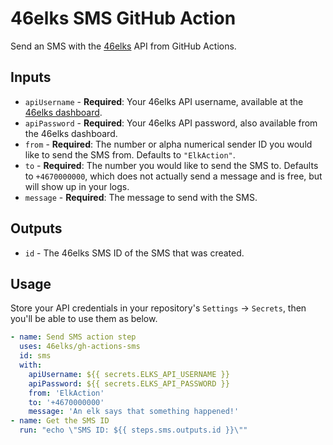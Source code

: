 # 46elks SMS GitHub Action

Send an SMS with the [46elks](https://46elks.com/) API from GitHub
Actions.


## Inputs

* `apiUsername` - **Required**: Your 46elks API username, available at
  the [46elks dashboard](https://46elks.com/account).
* `apiPassword` - **Required**: Your 46elks API password, also available
  from the 46elks dashboard.
* `from` - **Required**: The number or alpha numerical sender ID you
  would like to send the SMS from. Defaults to `"ElkAction"`.
* `to` - **Required**: The number you would like to send the SMS to.
  Defaults to `+4670000000`, which does not actually send a message and
  is free, but will show up in your logs.
* `message` - **Required**: The message to send with the SMS.

## Outputs

* `id` - The 46elks SMS ID of the SMS that was created.


## Usage

Store your API credentials in your repository's `Settings` -> `Secrets`,
then you'll be able to use them as below.

```yaml
- name: Send SMS action step
  uses: 46elks/gh-actions-sms
  id: sms
  with:
    apiUsername: ${{ secrets.ELKS_API_USERNAME }}
    apiPassword: ${{ secrets.ELKS_API_PASSWORD }}
    from: 'ElkAction'
    to: '+4670000000'
    message: 'An elk says that something happened!'
- name: Get the SMS ID
  run: "echo \"SMS ID: ${{ steps.sms.outputs.id }}\""
```
